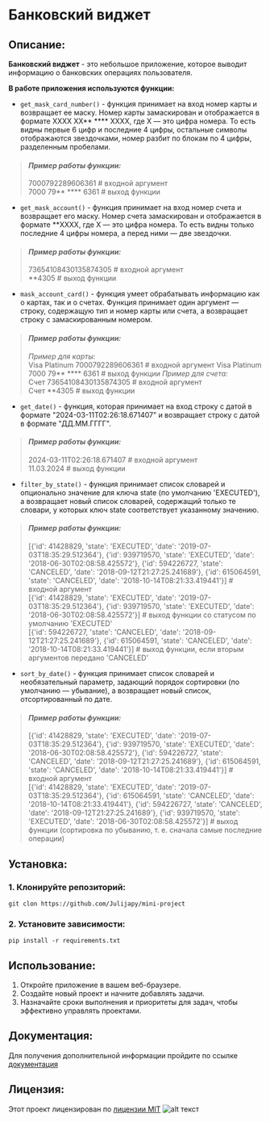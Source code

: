 # Банковский виджет

## Описание:

**Банковский виджет** - это небольшое приложение, которое
выводит информацию о банковских операциях пользователя.

**В работе приложения используются функции:**
+ `get_mask_card_number()` - функция принимает на вход номер карты и возвращает ее маску. Номер карты замаскирован и отображается в формате XXXX XX** **** XXXX, где X — это цифра номера. То есть видны первые 6 цифр и последние 4 цифры, остальные символы отображаются звездочками, номер разбит по блокам по 4 цифры, разделенным пробелами.
> #### _Пример работы функции:_  
> 7000792289606361     # входной аргумент  
> 7000 79** **** 6361  # выход функции
+ `get_mask_account()` - функция принимает на вход номер счета и возвращает его маску. Номер счета замаскирован и отображается в формате **XXXX, где X — это цифра номера. То есть видны только последние 4 цифры номера, а перед ними — две звездочки.
> #### _Пример работы функции:_  
> 73654108430135874305  # входной аргумент  
> **4305  # выход функции
+ `mask_account_card()` - функция умеет обрабатывать информацию как о картах, так и о счетах. Функция принимает один аргумент — строку, содержащую тип и номер карты или счета, а возвращает строку с замаскированным номером.
> #### _Пример работы функции:_  
> _Пример для карты:_  
> Visa Platinum 7000792289606361  # входной аргумент
> Visa Platinum 7000 79** **** 6361  # выход функции
> _Пример для счета:_  
> Счет 73654108430135874305  # входной аргумент  
> Счет **4305  # выход функции
+ `get_date()` - функция, которая принимает на вход строку с датой в формате "2024-03-11T02:26:18.671407" и возвращает строку с датой в формате "ДД.ММ.ГГГГ".
> #### _Пример работы функции:_  
> 2024-03-11T02:26:18.671407  # входной аргумент  
> 11.03.2024  # выход функции
+ `filter_by_state()` - функция принимает список словарей и опционально значение для ключа state (по умолчанию 'EXECUTED'), а возвращает новый список словарей, содержащий только те словари, у которых ключ state соответствует указанному значению.
> #### _Пример работы функции:_  
> [{'id': 41428829, 'state': 'EXECUTED', 'date': '2019-07-03T18:35:29.512364'}, {'id': 939719570, 'state': 'EXECUTED', 'date': '2018-06-30T02:08:58.425572'}, {'id': 594226727, 'state': 'CANCELED', 'date': '2018-09-12T21:27:25.241689'}, {'id': 615064591, 'state': 'CANCELED', 'date': '2018-10-14T08:21:33.419441'}]  # входной аргумент  
> [{'id': 41428829, 'state': 'EXECUTED', 'date': '2019-07-03T18:35:29.512364'}, {'id': 939719570, 'state': 'EXECUTED', 'date': '2018-06-30T02:08:58.425572'}]  # выход функции со статусом по умолчанию 'EXECUTED'  
> [{'id': 594226727, 'state': 'CANCELED', 'date': '2018-09-12T21:27:25.241689'}, {'id': 615064591, 'state': 'CANCELED', 'date': '2018-10-14T08:21:33.419441'}]  # выход функции, если вторым аргументов передано 'CANCELED'
+ `sort_by_date()` - функция принимает список словарей и необязательный параметр, задающий порядок сортировки (по умолчанию — убывание), а возвращает новый список, отсортированный по дате.
> #### _Пример работы функции:_  
> [{'id': 41428829, 'state': 'EXECUTED', 'date': '2019-07-03T18:35:29.512364'}, {'id': 939719570, 'state': 'EXECUTED', 'date': '2018-06-30T02:08:58.425572'}, {'id': 594226727, 'state': 'CANCELED', 'date': '2018-09-12T21:27:25.241689'}, {'id': 615064591, 'state': 'CANCELED', 'date': '2018-10-14T08:21:33.419441'}]  # входной аргумент  
> [{'id': 41428829, 'state': 'EXECUTED', 'date': '2019-07-03T18:35:29.512364'}, {'id': 615064591, 'state': 'CANCELED', 'date': '2018-10-14T08:21:33.419441'}, {'id': 594226727, 'state': 'CANCELED', 'date': '2018-09-12T21:27:25.241689'}, {'id': 939719570, 'state': 'EXECUTED', 'date': '2018-06-30T02:08:58.425572'}]  # выход функции (сортировка по убыванию, т. е. сначала самые последние операции)

## Установка:

### **1. Клонируйте репозиторий:**
```shell
git clon https://github.com/Julijapy/mini-project
```
### **2. Установите зависимости:**
```commandline
pip install -r requirements.txt
```

## Использование:

1. Откройте приложение в вашем веб-браузере.
2. Создайте новый проект и начните добавлять задачи.
3. Назначайте сроки выполнения и приоритеты для задач, чтобы эффективно управлять проектами.

## Документация:

Для получения дополнительной информации пройдите по ссылке [документация](https://gist.github.com/Jekins/2bf2d0638163f1294637)

## Лицензия:

Этот проект лицензирован по [лицензии MIT](https://web.mit.edu/) ![alt текст](https://en.wikipedia.org/wiki/MIT_License#/media/File:MIT_logo.svg)
